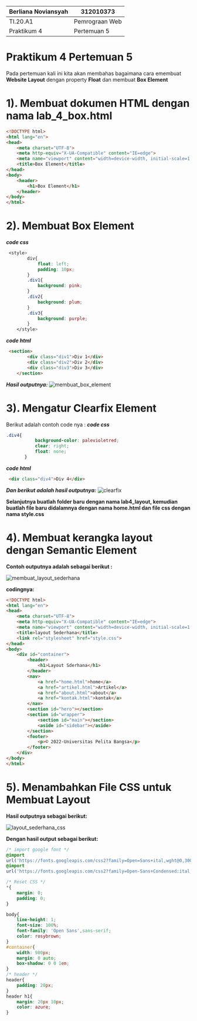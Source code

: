 |  Berliana Noviansyah  |     312010373    |
|-----------------------|------------------|
|       TI.20.A1        |  Pemrograan Web  |
|      Praktikum 4      |    Pertemuan 5   |

# Praktikum 4 Pertemuan 5
Pada pertemuan kali ini kita akan membahas bagaimana cara emembuat **Website Layout** dengan property **Float** dan membuat **Box Element**


# 1). Membuat dokumen HTML dengan nama lab_4_box.html

```html
<!DOCTYPE html>
<html lang="en">
<head>
    <meta charset="UTF-8">
    <meta http-equiv="X-UA-Compatible" content="IE=edge">
    <meta name="viewport" content="width=device-width, initial-scale=1.0">
    <title>Box Element</title>
</head>
<body>
    <header>
        <h1>Box Element</h1>
    </header>
</body>
</html>
```


# 2). Membuat Box Element

***code css***
```css
 <style>
        div{
            float: left;
            padding: 10px;
        }
        .div1{
            background: pink;
        }
        .div2{
            background: plum;
        }
        .div3{
            background: purple;
        }
    </style>
```

***code html***
```html
 <section>
        <div class="div1">Div 1</div>
        <div class="div2">Div 2</div>
        <div class="div3">Div 3</div>
    </section>
```

***Hasil outputnya:***
![membuat_box_element](img/boxelement.png)
# 3). Mengatur Clearfix Element
 
 Berikut adalah contoh code nya :
 ***code css***
 ```css
 .div4{
            background-color: palevioletred;
            clear: right;
            float: none;
        }
```


***code html***
```html
 <div class="div4">Div 4</div>
 ```

***Dan berikut adalah hasil outputnya:***
![clearfix](img/clearfix.png)


**Selanjutnya buatlah folder baru dengan nama lab4_layout, kemudian buatlah file baru didalamnya dengan nama home.html dan file css dengan nama style.css**


# 4). Membuat kerangka layout dengan Semantic Element

**Contoh outputnya adalah sebagai berikut :**

![membuat_layout_sederhana](img/layout_sederhana.png)


**codingnya:**
```html
<!DOCTYPE html>
<html lang="en">
<head>
    <meta charset="UTF-8">
    <meta http-equiv="X-UA-Compatible" content="IE=edge">
    <meta name="viewport" content="width=device-width, initial-scale=1.0">
    <title>layout Sederhana</title>
    <link rel="stylesheet" href="style.css">
</head>
<body>
    <div id="container">
        <header>
            <h1>Layout Sderhana</h1>
        </header>
        <nav>
            <a href="home.html">home</a>
            <a href="artikel.html">Artikel</a>
            <a href="about.html">about</a>
            <a href="kontak.html">kontak</a>
        </nav>
        <section id="hero"></section>
        <section id="wrapper">
            <section id="main"></section>
            <aside id="sidebar"></aside>
        </section>
        <footer>
            <p>© 2022-Universitas Pelita Bangsa</p>
        </footer>
    </div>
</body>
</html>
```


# 5). Menambahkan File CSS untuk Membuat Layout

**Hasil outputnya sebagai berikut:**

![layout_sederhana_css](img/layoutcss.png)


**Dengan hasil output sebagai berikut:**
```css
/* import google font */
@import
url('https://fonts.googleapis.com/css2?family=Open=Sans+ital,wght@0,300;0,400;0,600;0,700;0,800;1,300;1,600;1,700;1,800&display=swap');
@import
url('https://fonts.googleapis.com/css2?family=Open-Sans+Condensed:ital,wght@0,300;0,700;1,300&display=swap');

/* Reset CSS */
*{
    margin: 0;
    padding: 0;
}

body{
    line-height: 1;
    font-size: 100%;
    font-family: 'Open Sans',sans-serif;
    color: rosybrown;
}
#container{
    width: 980px;
    margin: 0 auto;
    box-shadow: 0 0 1em;
}
/* header */
header{
    padding: 20px;
}
header h1{
    margin: 20px 10px;
    color: azure;
}
```
